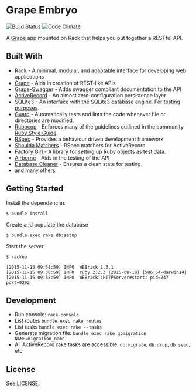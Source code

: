 # Grape Embryo
[![Build Status](https://travis-ci.org/wilsonsilva/grape-embryo.svg?branch=master)](https://travis-ci.org/wilsonsilva/grape-embryo)
[![Code Climate](https://codeclimate.com/github/wilsonsilva/grape-embryo/badges/gpa.svg)](https://codeclimate.com/github/wilsonsilva/grape-embryo)

A [Grape](http://github.com/ruby-grape/grape) app mounted on Rack that helps you put together a RESTful API.

## Built With
* [Rack](https://github.com/rack/rack) - A minimal, modular, and adaptable interface for developing web applications
* [Grape](https://github.com/ruby-grape/grape) - Aids in creation of REST-like APIs
* [Grape-Swagger](https://github.com/ruby-grape/grape-swagger) - Adds swagger compliant documentation to the API
* [ActiveRecord](https://github.com/rails/rails/tree/master/activerecord) - An almost zero-configuration persistence
layer
* [SQLite3](https://github.com/sparklemotion/sqlite3-ruby) - An interface with the SQLite3 database engine. For
[testing purposes](https://www.sqlite.org/selfcontained.html).
* [Guard](https://github.com/guard/guard) - Automatically tests and lints the code whenever file or directories are
modified.
* [Rubocop](https://github.com/bbatsov/rubocop) - Enforces many of the guidelines outlined in the community
[Ruby Style Guide](https://github.com/bbatsov/ruby-style-guide).
* [RSpec](https://github.com/rspec/rspec) - Provides a behaviour driven development framework
* [Shoulda Matchers](https://github.com/thoughtbot/shoulda-matchers) - RSpec matchers for ActiveRecord
* [Factory Girl](https://github.com/thoughtbot/factory_girl) - A library for setting up Ruby objects as test data.
* [Airborne](https://github.com/brooklynDev/airborne) - Aids in the testing of the API
* [Database Cleaner](https://github.com/DatabaseCleaner/database_cleaner) - Ensures a clean state for testing.
* and many [others](https://github.com/wilsonsilva/grape-embryo/blob/master/Gemfile)

## Getting Started

Install the dependencies
```
$ bundle install
```

Create and populate the database
```
$ bundle exec rake db:setup
```

Start the server

```
$ rackup

[2015-11-15 09:58:59] INFO  WEBrick 1.3.1
[2015-11-15 09:58:59] INFO  ruby 2.2.3 (2015-08-18) [x86_64-darwin14]
[2015-11-15 09:58:59] INFO  WEBrick::HTTPServer#start: pid=247 port=9292
```

## Development

* Run console: `rack-console`
* List routes `bundle exec rake routes`
* List tasks `bundle exec rake --tasks`
* Generate migration file: `bundle exec rake g:migration NAME=migration_name`
* All ActiveRecord rake tasks are accessible: `db:migrate`, `db:drop`, `db:seed`, etc

## License

See [LICENSE](https://github.com/wilsonsilva/grape-embryo/blob/master/LICENSE).
